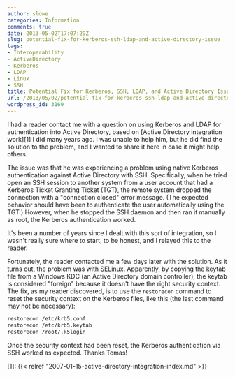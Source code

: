 ```yaml
---
author: slowe
categories: Information
comments: true
date: 2013-05-02T17:07:29Z
slug: potential-fix-for-kerberos-ssh-ldap-and-active-directory-issue
tags:
- Interoperability
- ActiveDirectory
- Kerberos
- LDAP
- Linux
- SSH
title: Potential Fix for Kerberos, SSH, LDAP, and Active Directory Issue
url: /2013/05/02/potential-fix-for-kerberos-ssh-ldap-and-active-directory-issue/
wordpress_id: 3169
---
```


I had a reader contact me with a question on using Kerberos and LDAP for authentication into Active Directory, based on [Active Directory integration work][1] I did many years ago. I was unable to help him, but he did find the solution to the problem, and I wanted to share it here in case it might help others.

The issue was that he was experiencing a problem using native Kerberos authentication against Active Directory with SSH. Specifically, when he tried open an SSH session to another system from a user account that had a Kerberos Ticket Granting Ticket (TGT), the remote system dropped the connection with a "connection closed" error message. (The expected behavior should have been to authenticate the user automatically using the TGT.) However, when he stopped the SSH daemon and then ran it manually as root, the Kerberos authentication worked.

It's been a number of years since I dealt with this sort of integration, so I wasn't really sure where to start, to be honest, and I relayed this to the reader.

Fortunately, the reader contacted me a few days later with the solution. As it turns out, the problem was with SELinux. Apparently, by copying the keytab file from a Windows KDC (an Active Directory domain controller), the keytab is considered "foreign" because it doesn't have the right security context. The fix, as my reader discovered, is to use the `restorecon` command to reset the security context on the Kerberos files, like this (the last command may not be necessary):

```bash
restorecon /etc/krb5.conf
restorecon /etc/krb5.keytab
restorecon /root/.k5login
```

Once the security context had been reset, the Kerberos authentication via SSH worked as expected. Thanks Tomas!

[1]: {{< relref "2007-01-15-active-directory-integration-index.md" >}}

